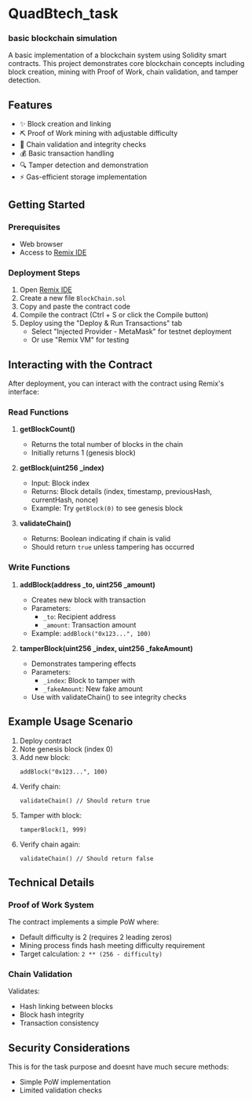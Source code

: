 # QuadBtech_task
### basic blockchain simulation
A basic implementation of a blockchain system using Solidity smart contracts. This project demonstrates core blockchain concepts including block creation, mining with Proof of Work, chain validation, and tamper detection.

## Features

- ✨ Block creation and linking
- ⛏️ Proof of Work mining with adjustable difficulty
- 🔗 Chain validation and integrity checks
- 💰 Basic transaction handling
- 🔍 Tamper detection and demonstration
- ⚡ Gas-efficient storage implementation

## Getting Started

### Prerequisites

- Web browser
- Access to [Remix IDE](https://remix.ethereum.org/)

### Deployment Steps

1. Open [Remix IDE](https://remix.ethereum.org/)
2. Create a new file `BlockChain.sol`
3. Copy and paste the contract code
4. Compile the contract (Ctrl + S or click the Compile button)
5. Deploy using the "Deploy & Run Transactions" tab
   - Select "Injected Provider - MetaMask" for testnet deployment
   - Or use "Remix VM" for testing

## Interacting with the Contract

After deployment, you can interact with the contract using Remix's interface:

### Read Functions

1. **getBlockCount()**
   - Returns the total number of blocks in the chain
   - Initially returns 1 (genesis block)

2. **getBlock(uint256 _index)**
   - Input: Block index
   - Returns: Block details (index, timestamp, previousHash, currentHash, nonce)
   - Example: Try `getBlock(0)` to see genesis block

3. **validateChain()**
   - Returns: Boolean indicating if chain is valid
   - Should return `true` unless tampering has occurred

### Write Functions

1. **addBlock(address _to, uint256 _amount)**
   - Creates new block with transaction
   - Parameters:
     - `_to`: Recipient address
     - `_amount`: Transaction amount
   - Example: `addBlock("0x123...", 100)`

2. **tamperBlock(uint256 _index, uint256 _fakeAmount)**
   - Demonstrates tampering effects
   - Parameters:
     - `_index`: Block to tamper with
     - `_fakeAmount`: New fake amount
   - Use with validateChain() to see integrity checks

## Example Usage Scenario

1. Deploy contract
2. Note genesis block (index 0)
3. Add new block:
   ```solidity
   addBlock("0x123...", 100)
   ```
4. Verify chain:
   ```solidity
   validateChain() // Should return true
   ```
5. Tamper with block:
   ```solidity
   tamperBlock(1, 999)
   ```
6. Verify chain again:
   ```solidity
   validateChain() // Should return false
   ```
## Technical Details

### Proof of Work System

The contract implements a simple PoW where:
- Default difficulty is 2 (requires 2 leading zeros)
- Mining process finds hash meeting difficulty requirement
- Target calculation: `2 ** (256 - difficulty)`

### Chain Validation

Validates:
- Hash linking between blocks
- Block hash integrity
- Transaction consistency


## Security Considerations
This is for the task purpose and doesnt have much secure methods:
- Simple PoW implementation
- Limited validation checks

